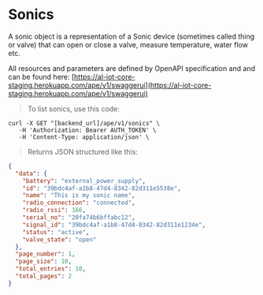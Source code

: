 # Sonics

A sonic object is a representation of a Sonic device (sometimes called thing or valve)
that can open or close a valve, measure temperature, water flow etc.

All resources and parameters are defined by OpenAPI specification and
and can be found here: [https://al-iot-core-staging.herokuapp.com/ape/v1/swaggerui](https://al-iot-core-staging.herokuapp.com/ape/v1/swaggerui)

> To list sonics, use this code:

```shell
curl -X GET "[backend_url]/ape/v1/sonics" \
   -H 'Authorization: Bearer AUTH_TOKEN' \
   -H 'Content-Type: application/json' \
```
> Returns JSON structured like this:

```json
{
  "data": {
    "battery": "external_power_supply",
    "id": "39bdc4af-a1b8-47d4-8342-82d311e5538e",
    "name": "This is my sonic name",
    "radio_connection": "connected",
    "radio_rssi": 166,
    "serial_no": "20fa74b6bffabc12",
    "signal_id": "39bdc4af-a1b8-47d4-8342-82d311e1234e",
    "status": "active",
    "valve_state": "open"
  },
  "page_number": 1,
  "page_size": 10,
  "total_entries": 10,
  "total_pages": 2
}
```
